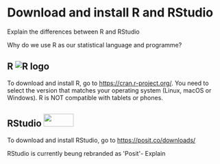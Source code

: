 # Download and install R and RStudio

Explain the differences between R and RStudio

Why do we use R as our statistical language and programme?

## R ![R logo]("Figures/Rlogo.png")



To download and install R, go to https://cran.r-project.org/.
You need to select the version that matches your operating system (Linux, macOS or Windows). 
R is NOT compatible with tablets or phones.  

## RStudio <img src="https://www.rstudio.com/wp-content/uploads/2018/10/RStudio-Logo-Flat.png" width="70" height="30">
To download and install RStudio, go to https://posit.co/downloads/

RStudio is currently beung rebranded as 'Posit'- Explain
